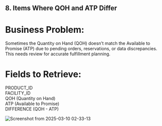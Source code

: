 ## 8. Items Where QOH and ATP Differ
# Business Problem:
Sometimes the Quantity on Hand (QOH) doesn’t match the Available to Promise (ATP) due to pending orders, reservations, or data discrepancies. This needs review for accurate fulfillment planning.
# Fields to Retrieve:
PRODUCT_ID  
FACILITY_ID   
QOH (Quantity on Hand)  
ATP (Available to Promise)  
DIFFERENCE (QOH - ATP)  

![Screenshot from 2025-03-10 02-33-13](https://github.com/user-attachments/assets/37a73941-f220-45b5-8c20-974109785def)
